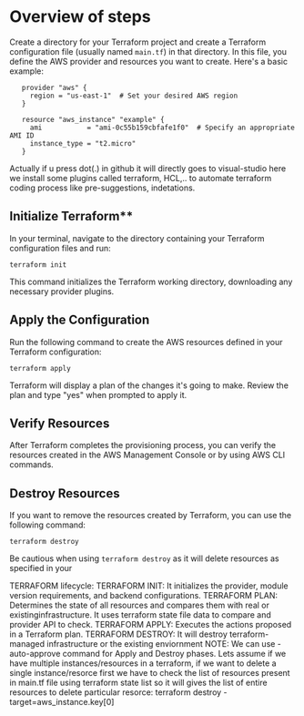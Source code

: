 # Overview of steps

Create a directory for your Terraform project and create a Terraform configuration file (usually named `main.tf`) in that directory. In this file, you define the AWS provider and resources you want to create. Here's a basic example:

```hcl
   provider "aws" {
     region = "us-east-1"  # Set your desired AWS region
   }

   resource "aws_instance" "example" {
     ami           = "ami-0c55b159cbfafe1f0"  # Specify an appropriate AMI ID
     instance_type = "t2.micro"
   }
```
Actually if u press dot(.) in github it will directly goes to visual-studio here we install some plugins called terraform, HCL,.. to automate terraform coding process like pre-suggestions, indetations.
## Initialize Terraform**

In your terminal, navigate to the directory containing your Terraform configuration files and run:

```
terraform init
```

This command initializes the Terraform working directory, downloading any necessary provider plugins.

## Apply the Configuration

Run the following command to create the AWS resources defined in your Terraform configuration:

```
terraform apply
```

Terraform will display a plan of the changes it's going to make. Review the plan and type "yes" when prompted to apply it.

## Verify Resources

After Terraform completes the provisioning process, you can verify the resources created in the AWS Management Console or by using AWS CLI commands.

## Destroy Resources

If you want to remove the resources created by Terraform, you can use the following command:

```
terraform destroy
```

Be cautious when using `terraform destroy` as it will delete resources as specified in your

TERRAFORM lifecycle:
TERRAFORM INIT:
It initializes the provider, module version requirements, and backend configurations.
TERRAFORM PLAN:
Determines the state of all resources and compares them with real or existinginfrastructure. It uses terraform state file data to compare and provider API to check.
TERRAFORM APPLY:
Executes the actions proposed in a Terraform plan.
TERRAFORM DESTROY:
It will destroy terraform-managed infrastructure or the existing enviornment
NOTE:
We can use -auto-approve command for Apply and Destroy phases.
Lets assume if we have multiple instances/resources in a terraform, if we want to delete a single instance/resorce first we have to check the list of resources present in main.tf file using terraform state list
so it will gives the list of entire resources to delete particular resorce:
terraform destroy -target=aws_instance.key[0]
